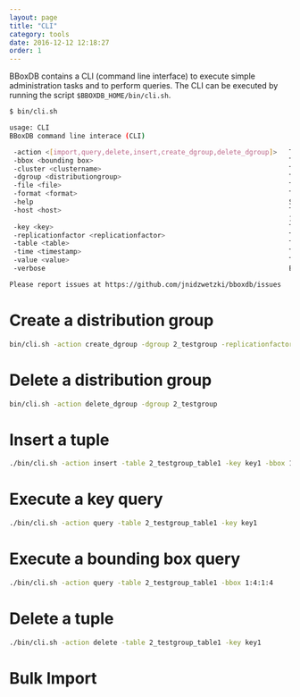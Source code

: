 ```yaml
---
layout: page
title: "CLI"
category: tools
date: 2016-12-12 12:18:27
order: 1
---
```


BBoxDB contains a CLI (command line interface) to execute simple administration tasks and to perform queries. The CLI can be executed by running the script ```$BBOXDB_HOME/bin/cli.sh```.

```bash
$ bin/cli.sh

usage: CLI
BBoxDB command line interace (CLI)

 -action <[import,query,delete,insert,create_dgroup,delete_dgroup]>   The CLI action to execute
 -bbox <bounding box>                                                 The bounding box of the tuple
 -cluster <clustername>                                               The name of the cluster (default: mycluster)
 -dgroup <distributiongroup>                                          The distribution group
 -file <file>                                                         The file to read
 -format <format>                                                     The format of the file
 -help                                                                Show this help
 -host <host>                                                         The Zookeeper endpoint to connect to (default:
                                                                      127.0.0.1:2181)
 -key <key>                                                           The name of the key
 -replicationfactor <replicationfactor>                               The replication factor
 -table <table>                                                       The table to carry out the action
 -time <timestamp>                                                    The version time stamp of the tuple
 -value <value>                                                       The value of the tuple
 -verbose                                                             Be verbose

Please report issues at https://github.com/jnidzwetzki/bboxdb/issues
```

# Create a distribution group
```bash
bin/cli.sh -action create_dgroup -dgroup 2_testgroup -replicationfactor 2
```

# Delete a distribution group
```bash
bin/cli.sh -action delete_dgroup -dgroup 2_testgroup
```

# Insert a tuple
```bash
./bin/cli.sh -action insert -table 2_testgroup_table1 -key key1 -bbox 1:2:1:2 -value mydata
```

# Execute a key query
```bash
./bin/cli.sh -action query -table 2_testgroup_table1 -key key1
```

# Execute a bounding box query
```bash
./bin/cli.sh -action query -table 2_testgroup_table1 -bbox 1:4:1:4
```

# Delete a tuple
```bash
./bin/cli.sh -action delete -table 2_testgroup_table1 -key key1
```

# Bulk Import
